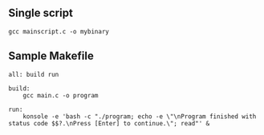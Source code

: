 ---
---

## Single script

```shell
gcc mainscript.c -o mybinary
```

## Sample Makefile

```shell
all: build run

build:
	gcc main.c -o program

run:
	konsole -e 'bash -c "./program; echo -e \"\nProgram finished with status code $$?.\nPress [Enter] to continue.\"; read"' &
```
